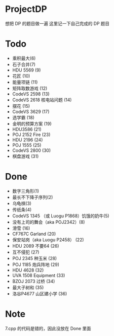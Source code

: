#  ProjectDP

想把 DP 的题目做一遍
这里记一下自己完成的 DP 题目

# Todo
- 乘积最大(6)
- 石子合并(7)
- HDU 5569 (9)
- 花匠 (10)
- 能量项链 (11)
- 矩阵取数游戏 (12)
- CodeVS 2598 (13)
- CodeVS 2618 核电站问题 (14)
- 摆花 (15)
- CodeVS 3629 (17)
- 选学霸 (18)
- 金明的预算方案 (19)
- HDU3586 (21)
- POJ 2152 Fire (23)
- HDU 2196 (24)
- POJ 1555 (25)
- CodeVS 2800 (30)
- 棋盘游戏 (31)

# Done
- 数字三角形(1)
- 最长不下降子序列(2)
- 乌龟棋(3)
- 传纸条(4)
- CodeVS 1345 （或 Luogu P1868）饥饿的奶牛(5)
- 没有上司的舞会（aka POJ2342）(8)
- 滑雪 (16)
- CF767C Garland (20)
- 保安站岗（aka Luogu P2458） (22)
- HDU 2089 不要64 (26)
- 互不侵犯 (27)
- POJ 2345 种玉米 (28)
- POJ 1185 炮兵阵地 (29)
- HDU 4628 (32)
- UVA 1508 Equipment (33)
- BZOJ 2073 过桥 (34)
- 最大子树和 (35)
- 洛谷P4677 山区建小学 (36)

# Note
7.cpp 的代码是错的，因此没放在 Done 里面
